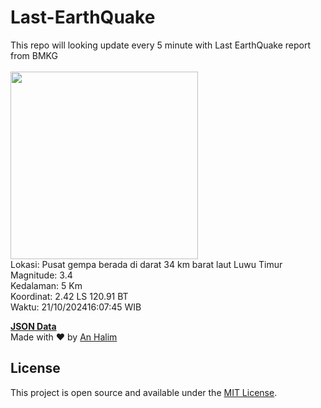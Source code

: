 # Last-EarthQuake
This repo will looking update every 5 minute with Last EarthQuake report from BMKG
<br>
<br>
<img src="https://static.bmkg.go.id/20241021160745.mmi.jpg" width="300"/>
<br>
Lokasi: Pusat gempa berada di darat 34 km barat laut Luwu Timur <br>
Magnitude: 3.4 <br>
Kedalaman: 5 Km <br>
Koordinat: 2.42 LS 120.91 BT <br>
Waktu: 21/10/202416:07:45 WIB <br>

<a href="./data/data.json">**JSON Data**</a>
<br>
Made with ❤️ by <a href="https://github.com/an-halim">An Halim</a>
## License

This project is open source and available under the [MIT License](LICENSE).
